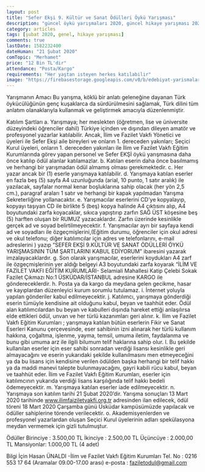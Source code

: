 ```yaml
---
layout: post
title: "Sefer Ekşi 9. Kültür ve Sanat Ödülleri Öykü Yarışması"
description: "güncel öykü yarışmaları 2020, güncel hikaye yarışması 2020, para ödüllü yarışmalar 2020"
category: articles
tags: [şubat 2020, genel, hikaye yarışması]
comments: true
lastDate: 1582232400
dateHuman: "21 Şubat 2020"
comTopic: "Merhamet"
price: "12 Bin TL'dir"
attendance: "Posta/Kargo"
requirements: "Her yaştan isteyen herkes katılabilir"  
image: "https://firebasestorage.googleapis.com/v0/b/edebiyat-yarismalari.appspot.com/o/sefer-eksi-kultur-sanat-odulleri-oyku-yarismasi.jpg?alt=media&token=e419164e-1554-4693-b16e-c2642e8c37bb"
---
```


Yarışmanın Amacı
Bu yarışma, köklü bir anlatı geleneğine dayanan Türk öykücülüğünün genç kuşaklarca da sürdürülmesini sağlamak, Türk dilini tüm anlatım olanaklarıyla kullanmak ve geliştirmek amacıyla düzenlenmiştir. 

Katılım Şartları
a.  Yarışmaya; her meslekten (öğretmen, lise ve üniversite düzeyindeki öğrenciler dahil) Türkiye içinden ve dışından dileyen amatör ve profesyonel yazarlar katılabilir. Ancak, İlim ve Fazilet Vakfı Yönetici ve üyeleri ile  Sefer Ekşi aile bireyleri ve onların 1. dereceden yakınları; Seçici Kurul üyeleri, onların 1. dereceden yakınları ile İlim ve Fazilet Vakfı Eğitim Kurumlarında görev yapan personel ve Sefer EKŞİ öykü yarışmasına daha önce katılıp ödül alanlar katılamazlar.
b. Katılan eserin daha önce basılmamış ve herhangi bir yarışmadan ödül almamış olması gerekmektedir.
c. Her yazar ancak bir (1) eserle yarışmaya katılabilir.
d. Yarışmaya katılan eserler en fazla beş (5) sayfa A4 uzunluğunda (arial, 10 punto, 1 satır aralık) ile yazılacak, sayfalar normal kenar boşluklarına sahip olacak (her yön 2,5 cm.), paragraf araları 1 satır ve herhangi bir kapak yapılmadan Yarışma Sekreterliğine yollanacaktır.
e. Yarışmacılar eserlerini CD’ye kopyalayıp, kopyayı taşıyan CD ile birlikte 5 (beş) kopya halinde A4 çıktısını alıp, A4 boyutundaki zarfa koyacaklar, sıkıca yapıştırıp zarfın SAĞ ÜST köşesine beş (5) harften oluşan bir RUMUZ yazacaklardır. Zarfın üzerinde kesinlikle gerçek ad ve soyad belirtilmeyecektir.
f. Yarışmacılar ayrı bir sayfaya kendi ad ve soyadları ile özgeçmişlerini,(Eğitim durumu, öğrenciler için okul adresi ve okul telefonu; diğer katılımcılar için adres ve telefonlarını, e-mail adreslerini ) yazıp “SEFER EKŞİ 9.KÜLTÜR VE SANAT ÖDÜLLERİ ÖYKÜ YARIŞMASININ TÜM ŞARTLARINI KABUL EDİYORUM” ibaresini yazarak imzalayacaklardır.
g. Son olarak yarışmacılar, eserlerini koydukları A4 zarf ile özgeçmişlerinin yer aldığı belgeyi A3 boyutundaki zarfa koyarak “İLİM VE FAZİLET VAKFI EĞİTİM KURUMLARI- Selamiali Mahallesi Katip Çelebi Sokak Fazilet Çıkmazı No:1 ÜSKÜDAR/İSTANBUL adresine KARGO ile göndereceklerdir.
h. Posta ya da kargo da meydana gelen gecikme, hasar ve kayıplardan düzenleyici kurum sorumlu tutulamaz.
i. İnternet yoluyla yapılan gönderiler kabul edilmeyecektir.
j. Katılımcı, yarışmaya gönderdiği eserin tümüyle kendisine ait olduğunu kabul,  beyan ve taahhüt eder. Ödül alan katılımcılardan bu beyan ve kabulleri dışında hareket ettiği anlaşılırsa elde ettikleri ödül, unvan ve her türlü kazanımları geri alınır.
k. İlim ve Fazilet Vakfı Eğitim Kurumları ; yarışmaya katılan bütün eserlerin Fikir ve Sanat Eserleri Kanunu çerçevesinde, eser sahibinin izni alınarak her türlü kullanım hakkına, çoğaltma, işlenme, yayma, temsil, umuma iletim, faydalanma ve bunu gibi umuma arz ile ilgili bilumum telif haklarına sahip olur.
l. Bu şekilde kullanılan eserler için eser sahibi sonradan verdiği lisansı kesinlikle geri almayacağını ve eserin yukarıdaki şekilde kullanılmasını men etmeyeceğini ya da bu lisans için kendisine verilen ödülden başka herhangi bir telif hakkı ya da maddi manevi talepte bulunmayacağını, gayri kabili rücu kabul, beyan ve taahhüt eder. İlim ve Fazilet Vakfı Eğitim Kurumları, eserler için katılımcının yukarıda verdiği lisans karşılığında telif hakkı bedeli ödemeyecektir.
m. Yarışmaya katılan eserler iade edilmeyecektir.
n. Yarışmaya son katılım tarihi 21 Şubat 2020’dir. Yarışma sonuçları 13 Mart 2020 tarihinde www.ilimfaiziletvakfi.org.tr adresinden ilan edilecek, ödül töreni 18 Mart 2020 Çarşamba günü Üsküdar kampüsümüzde yapılacak ve ödüller sahiplerine törende verilecektir.
o. Akademisyenlerden ve profesyonel yazarlardan oluşan Seçici Kurul üyelerinin adları spekülasyona meydan vermemek için gizli tutulmuştur.

Ödüller
Birinciye  : 3.500,00 TL
İkinciye   : 2.500,00 TL
Üçüncüye   : 2.000,00 TL
Mansiyonlar: 1.000,00 TL (4 adet)

Bilgi İçin
Hasan ÜNALDI -İlim ve Fazilet Vakfı Eğitim Kurumları
Tel. No : 0216 553 17 64 (Aramalar 09.00-17.00 arası)
e-posta : faziletodul@gmail.com